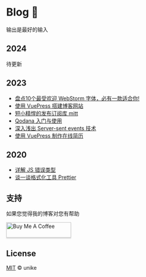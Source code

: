 # Blog 🚀

输出是最好的输入

## 2024

待更新

## 2023
- [盘点10个最受欢迎 WebStorm 字体，必有一款适合你!]()
- [使用 VuePress 搭建博客网站]()
- [短小精悍的发布订阅库 mitt]()
- [Qodana 入门与使用]()
- [深入浅出 Server-sent events 技术]()
- [使用 VuePress 制作在线简历]()

## 2020
- [详解 JS 错误类型]()
- [谈一谈格式化工具 Prettier](https://github.com/unikww/blog/issues/1)


## 支持

如果您觉得我的博客对您有帮助

<a href="https://www.buymeacoffee.com/unike" target="_blank"><img src="https://www.buymeacoffee.com/assets/img/custom_images/purple_img.png" alt="Buy Me A Coffee" style="height: 41px !important;width: 174px !important;box-shadow: 0px 3px 2px 0px rgba(190, 190, 190, 0.5) !important;-webkit-box-shadow: 0px 3px 2px 0px rgba(190, 190, 190, 0.5) !important;" ></a>

## License

[MIT](LICENSE) ©️ unike
